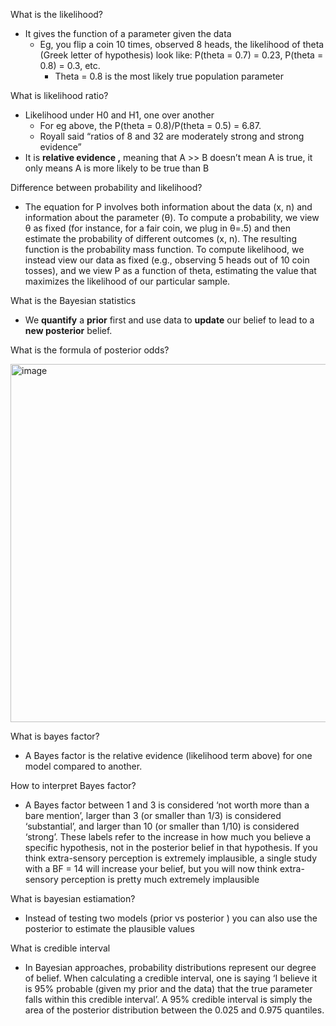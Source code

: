 

What is the likelihood?

- It gives  the function of a parameter given the data
    - Eg, you flip a coin 10 times, observed 8 heads, the likelihood of theta (Greek letter of hypothesis) look like: P(theta = 0.7) = 0.23, P(theta = 0.8) = 0.3, etc.
        - Theta = 0.8 is the most likely true population parameter



What is likelihood ratio?

- Likelihood under H0 and H1, one over another
    - For eg above, the P(theta = 0.8)/P(theta = 0.5) = 6.87.
    - Royall said “ratios of 8 and 32 are moderately strong and strong evidence”
- It is **relative evidence ,** meaning that A >> B doesn’t mean A is true, it only means A is more likely to be true than B


Difference between probability and likelihood?

- The equation for P involves both information about the data (x, n) and information about the parameter (θ). To compute a probability, we view θ as fixed (for instance, for a fair coin, we plug in θ=.5) and then estimate the probability of different outcomes (x, n). The resulting function is the probability mass function. To compute likelihood, we instead view our data as fixed (e.g., observing 5 heads out of 10 coin tosses), and we view P as a function of theta,
estimating the value that maximizes the likelihood of our particular sample.


What is the Bayesian statistics

- We **quantify** a **prior** first and use data to **update** our belief to lead to a **new posterior** belief.



What is the formula of posterior odds?


<img width="573" alt="image" src="https://user-images.githubusercontent.com/58786087/225404914-ca4c3f78-c897-48bb-b3f0-408e789d38e9.png">


What is bayes factor?

- A Bayes factor is the relative evidence (likelihood term above) for one model compared to another.


How to interpret Bayes factor?

- A Bayes factor between 1 and 3 is considered ‘not worth more than a bare mention’, larger than 3 (or smaller than 1/3) is considered ‘substantial’, and larger than 10 (or smaller than 1/10) is considered ‘strong’. These labels refer to the increase in how much you believe a specific hypothesis, not in the posterior belief in that hypothesis. If you think extra-sensory perception is extremely implausible, a single study with a BF = 14 will increase your belief, but you will now think extra-sensory perception is pretty much extremely implausible


What is bayesian estiamation?

- Instead of testing two models (prior vs posterior ) you can also use the posterior to estimate the plausible values


What is credible interval


- In Bayesian approaches, probability distributions represent our degree of belief. When calculating a credible interval, one is saying ‘I believe it is 95% probable (given my prior and the data) that the true parameter falls within this credible interval’. A 95% credible interval is simply the area of the posterior distribution between the 0.025 and 0.975 quantiles.


        







